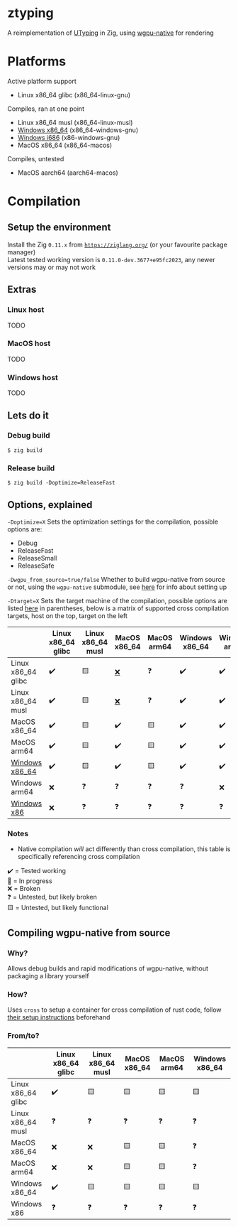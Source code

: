 # ztyping

A reimplementation of [UTyping](https://tosk.jp/utyping/) in Zig, using [wgpu-native](https://github.com/gfx-rs/wgpu-native) for rendering

# Platforms

Active platform support
 - Linux x86_64 glibc (x86_64-linux-gnu)

Compiles, ran at one point
 - Linux x86_64 musl (x86_64-linux-musl)
 - [Windows x86_64](https://github.com/Beyley/ztyping/issues/1) (x86_64-windows-gnu)
 - [Windows i686](https://github.com/Beyley/ztyping/issues/1) (x86-windows-gnu)
 - MacOS x86_64 (x86_64-macos)

Compiles, untested
 - MacOS aarch64 (aarch64-macos)

# Compilation

## Setup the environment
Install the Zig `0.11.x` from [`https://ziglang.org/`](https://ziglang.org/) (or your favourite package manager)
<br>
Latest tested working version is `0.11.0-dev.3677+e95fc2023`, any newer versions may or may not work

## Extras

### Linux host
TODO

### MacOS host
TODO

### Windows host
TODO

## Lets do it

### Debug build
`$ zig build`
### Release build
`$ zig build -Doptimize=ReleaseFast`

## Options, explained
`-Doptimize=X`  Sets the optimization settings for the compilation, possible options are:
 - Debug
 - ReleaseFast
 - ReleaseSmall
 - ReleaseSafe

`-Dwgpu_from_source=true/false` Whether to build wgpu-native from source or not, using the `wgpu-native` submodule, see [here](#compiling-wgpu-native-from-source) for info about setting up

`-Dtarget=X`    Sets the target machine of the compilation, possible options are listed [here](#platforms) in parentheses, below is a matrix of supported cross compilation targets, host on the top, target on the left

|     | Linux x86_64 glibc | Linux x86_64 musl | MacOS x86_64 | MacOS arm64 | Windows x86_64 | Windows arm64 |
| --- | --- | --- | --- | --- | --- | --- |
|Linux x86_64 glibc | ✔️ | 🟨 | [❌](https://github.com/Beyley/ztyping/issues/4) | ❓ | ✔️ | ✔️ |
|Linux x86_64 musl | ✔️ | 🟨 | [❌](https://github.com/Beyley/ztyping/issues/4) | ❓ | ✔️ | ✔️ |
|MacOS x86_64 | ✔️ | 🟨 | ✔️ | 🟨 | ✔️ | ✔️ |
|MacOS arm64 | ✔️ | 🟨 | ✔️ | 🟨 | ✔️ | ✔️ |
|[Windows x86_64](https://github.com/Beyley/ztyping/issues/1)| ✔️ | 🟨 | ✔️ | 🟨 | ✔️ | ✔️ |
|Windows arm64| ❌ | ❓ | ❓ | ❓ | ❓ | ❌ |
|[Windows x86](https://github.com/Beyley/ztyping/issues/1)| ❌ | ❓ | ❓ | ❓ | ❓ | ❓ |

### Notes
 - Native compilation *will* act differently than cross compilation, this table is specifically referencing cross compilation

✔️ = Tested working<br>
🚧 = In progress<br>
❌ = Broken<br>
❓ = Untested, but likely broken<br>
🟨 = Untested, but likely functional<br>

## Compiling wgpu-native from source

### Why?
Allows debug builds and rapid modifications of wgpu-native, without packaging a library yourself

### How?
Uses `cross` to setup a container for cross compilation of rust code, follow [their setup instructions](https://github.com/cross-rs/cross) beforehand

### From/to?

|     | Linux x86_64 glibc | Linux x86_64 musl | MacOS x86_64 | MacOS arm64 | Windows x86_64 |
| --- | --- | --- | --- | --- | --- |
|Linux x86_64 glibc| ✔️ | 🟨 | 🟨 | 🟨 | 🟨 |
|Linux x86_64 musl| ❓ | ❓ | ❓ | ❓ | ❓ |
|MacOS x86_64| ❌ | ❌ | 🟨 | 🟨 | ❓ |
|MacOS arm64| ❌ | ❌ | 🟨 | 🟨 | ❓ |
|Windows x86_64| ✔️ | 🟨 | 🟨 | 🟨 | 🟨 |
|Windows x86| ❓ | ❓ | ❓ | ❓ | ❓ |
